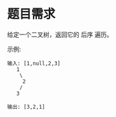 # 题目需求

给定一个二叉树，返回它的 后序 遍历。

示例:

```
输入: [1,null,2,3]  
   1
    \
     2
    /
   3 

输出: [3,2,1]
```





